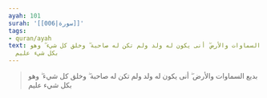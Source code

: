 ```yaml
---
ayah: 101
surah: '[[006|سورة]]'
tags:
- quran/ayah
text: بديع السماوات والأرض ۖ أنى يكون له ولد ولم تكن له صاحبة ۖ وخلق كل شيء ۖ وهو
  بكل شيء عليم
---
```

> بديع السماوات والأرض ۖ أنى يكون له ولد ولم تكن له صاحبة ۖ وخلق كل شيء ۖ وهو بكل شيء عليم
